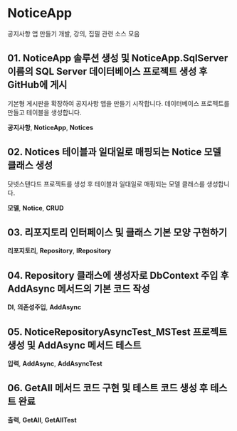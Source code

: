 # NoticeApp
공지사항 앱 만들기 개발, 강의, 집필 관련 소스 모음

## 01. NoticeApp 솔루션 생성 및 NoticeApp.SqlServer 이름의 SQL Server 데이터베이스 프로젝트 생성 후 GitHub에 게시

기본형 게시판을 확장하여 공지사항 앱을 만들기 시작합니다. 데이터베이스 프로젝트를 만들고 테이블을 생성합니다.

**공지사항**, __NoticeApp__, **Notices**

## 02. Notices 테이블과 일대일로 매핑되는 Notice 모델 클래스 생성

닷넷스탠다드 프로젝트를 생성 후 테이블과 일대일로 매핑되는 모델 클래스를 생성합니다.

**모델**, __Notice__, **CRUD**

## 03. 리포지토리 인터페이스 및 클래스 기본 모양 구현하기

**리포지토리**, __Repository__, **IRepository**

## 04. Repository 클래스에 생성자로 DbContext 주입 후 AddAsync 메서드의 기본 코드 작성

**DI**, __의존성주입__, **AddAsync**

## 05. NoticeRepositoryAsyncTest_MSTest 프로젝트 생성 및 AddAsync 메서드 테스트

**입력**, __AddAsync__, **AddAsyncTest**

## 06. GetAll 메서드 코드 구현 및 테스트 코드 생성 후 테스트 완료

**출력**, __GetAll__, **GetAllTest**

